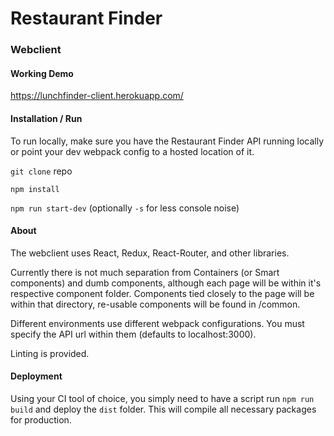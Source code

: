 # Restaurant Finder
### Webclient
#### Working Demo
https://lunchfinder-client.herokuapp.com/

#### Installation / Run
To run locally, make sure you have the Restaurant Finder API running locally
or point your dev webpack config to a hosted location of it.

`git clone` repo

`npm install`

`npm run start-dev` (optionally `-s` for less console noise)


#### About
The webclient uses React, Redux, React-Router, and other libraries.

Currently there is not much separation from Containers (or Smart components) and
dumb components, although each page will be within it's respective component folder.
Components tied closely to the page will be within that directory, re-usable components
will be found in /common.

Different environments use different webpack configurations.  You must specify the
API url within them (defaults to localhost:3000). 

Linting is provided.

#### Deployment
Using your CI tool of choice, you simply need to have a script run `npm run build`
and deploy the `dist` folder.  This will compile all necessary packages for production.
